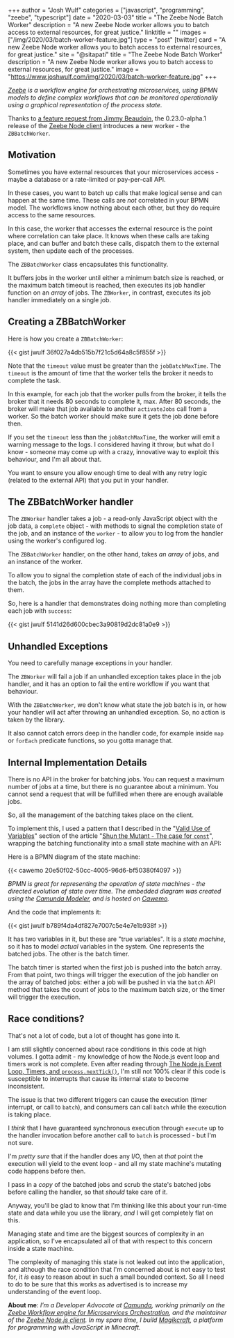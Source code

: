 +++
author = "Josh Wulf"
categories = ["javascript", "programming", "zeebe", "typescript"]
date = "2020-03-03"
title = "The Zeebe Node Batch Worker"
description = "A new Zeebe Node worker allows you to batch access to external resources, for great justice."
linktitle = ""
images = ["/img/2020/03/batch-worker-feature.jpg"]
type = "post"
[twitter]
  card = "A new Zeebe Node worker allows you to batch access to external resources, for great justice."
  site = "@sitapati"
  title = "The Zeebe Node Batch Worker"
  description = "A new Zeebe Node worker allows you to batch access to external resources, for great justice."
  image = "https://www.joshwulf.com/img/2020/03/batch-worker-feature.jpg"
+++

_[Zeebe](https://zeebe.io) is a workflow engine for orchestrating microservices, using BPMN models to define complex workflows that can be monitored operationally using a graphical representation of the process state._

Thanks to [a feature request from Jimmy Beaudoin](https://github.com/creditsenseau/zeebe-client-node-js/issues/134), the 0.23.0-alpha.1 release of the [Zeebe Node client](https://npmjs.org/zeebe-node) introduces a new worker - the `ZBBatchWorker`.

## Motivation 

Sometimes you have external resources that your microservices access - maybe a database or a rate-limited or pay-per-call API.

In these cases, you want to batch up calls that make logical sense and can happen at the same time. These calls are _not_ correlated in your BPMN model. The workflows know nothing about each other, but they do require access to the same resources.

In this case, the worker that accesses the external resource is the point where correlation can take place. It knows when these calls are taking place, and can buffer and batch these calls, dispatch them to the external system, then update each of the processes.

The `ZBBatchWorker` class encapsulates this functionality. 

It buffers jobs in the worker until either a minimum batch size is reached, or the maximum batch timeout is reached, then executes its job handler function on an _array_ of jobs. The `ZBWorker`, in contrast, executes its job handler immediately on a single job.

## Creating a ZBBatchWorker

Here is how you create a `ZBBatchWorker`:

{{< gist jwulf 36f027a4db515b7f21c5d64a8c5f855f >}}

Note that the `timeout` value must be greater than the `jobBatchMaxTime`. The `timeout` is the amount of time that the worker tells the broker it needs to complete the task.

In this example, for each job that the worker pulls from the broker, it tells the broker that it needs 80 seconds to complete it, max. After 80 seconds, the broker will make that job available to another `activateJobs` call from a worker. So the batch worker should make sure it gets the job done before then.

If you set the `timeout` less than the `jobBatchMaxTime`, the worker will emit a warning message to the logs. I considered having it throw, but what do I know - someone may come up with a crazy, innovative way to exploit this behaviour, and I'm all about that.

You want to ensure you allow enough time to deal with any retry logic (related to the external API) that you put in your handler.

## The ZBBatchWorker handler

The `ZBWorker` handler takes a job - a read-only JavaScript object with the job data, a `complete` object - with methods to signal the completion state of the job, and an instance of the `worker` - to allow you to log from the handler using the worker's configured log.

The `ZBBatchWorker` handler, on the other hand, takes _an array_ of jobs, and an instance of the worker.

To allow you to signal the completion state of each of the individual jobs in the batch, the jobs in the array have the complete methods attached to them. 

So, here is a handler that demonstrates doing nothing more than completing each job with `success`:

{{< gist jwulf 5141d26d600cbec3a90819d2dc81a0e9 >}}

## Unhandled Exceptions

You need to carefully manage exceptions in your handler.

The `ZBWorker` will fail a job if an unhandled exception takes place in the job handler, and it has an option to fail the entire workflow if you want that behaviour.

With the `ZBBatchWorker`, we don't know what state the job batch is in, or how your handler will act after throwing an unhandled exception. So, no action is taken by the library.

It also cannot catch errors deep in the handler code, for example inside `map` or `forEach` predicate functions, so you gotta manage that.

## Internal Implementation Details

There is no API in the broker for batching jobs. You can request a maximum number of jobs at a time, but there is no guarantee about a minimum. You cannot send a request that will be fulfilled when there are enough available jobs. 

So, all the management of the batching takes place on the client.

To implement this, I used a pattern that I described in the "[Valid Use of Variables](https://joshwulf.com/blog/2020/02/shun-the-mutant#valid-use-of-variables)" section of the article "[Shun the Mutant - The case for `const`](https://joshwulf.com/blog/2020/02/shun-the-mutant)", wrapping the batching functionality into a small state machine with an API:

Here is a BPMN diagram of the state machine:

{{< cawemo 20e50f02-50cc-4005-96d6-bf50380f4097 >}}

_BPMN is great for representing the operation of state machines - the directed evolution of state over time. The embedded diagram was created using the [Camunda Modeler](https://bpmn.io/modeler/), and is hosted on [Cawemo](https://cawemo.com/)._

And the code that implements it:

{{< gist jwulf b789f4da4df827e7007c5e4e7e1b938f >}}

It has two variables in it, but these are "true variables". It is a _state machine_, so it has to model _actual_ variables in the system. One represents the batched jobs. The other is the batch timer. 

The batch timer is started when the first job is pushed into the batch array. From that point, two things will trigger the execution of the job handler on the array of batched jobs: either a job will be pushed in via the `batch` API method that takes the count of jobs to the maximum batch size, or the timer will trigger the execution.

## Race conditions?

That's not a lot of code, but a lot of thought has gone into it.

I am still slightly concerned about race conditions in this code at high volumes. I gotta admit - my knowledge of how the Node.js event loop and timers work is not complete. Even after reading through [The Node.js Event Loop, Timers, and `process.nextTick()`](https://nodejs.org/uk/docs/guides/event-loop-timers-and-nexttick/), I'm still not 100% clear if this code is susceptible to interrupts that cause its internal state to become inconsistent.

The issue is that two different triggers can cause the execution (timer interrupt, or call to `batch`), and consumers can call `batch` while the execution is taking place.

I _think_ that I have guaranteed synchronous execution through `execute` up to the handler invocation before another call to `batch` is processed - but I'm not sure.

I'm _pretty sure_ that if the handler does any I/O, then at _that_ point the execution will yield to the event loop - and all my state machine's mutating code happens before then.

I pass in a _copy_ of the batched jobs and scrub the state's batched jobs before calling the handler, so that _should_ take care of it.

Anyway, you'll be glad to know that I'm thinking like this about your run-time state and data while you use the library, _and_ I will get completely flat on this.

Managing state and time are the biggest sources of complexity in an application, so I've encapsulated all of that with respect to this concern inside a state machine.

The complexity of managing this state is not leaked out into the application, and although the race condition that I'm concerned about is not easy to test for, it _is_ easy to reason about in such a small bounded context. So all I need to do to be sure that this works as advertised is to increase my understanding of the event loop.

**About me**: _I’m a Developer Advocate at [Camunda](https://camunda.com), working primarily on the [Zeebe Workflow engine for Microservices Orchestration](https://zeebe.io), and the maintainer of the [Zeebe Node.js client](https://www.npmjs.com/package/zeebe-node). In my spare time, I build [Magikcraft](https://github.com/Magikcraft), a platform for programming with JavaScript in Minecraft._
